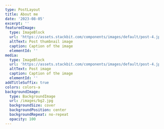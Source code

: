```yaml
---
type: PostLayout
title: About me
date: '2023-08-05'
excerpt: ''
featuredImage:
  type: ImageBlock
  url: 'https://assets.stackbit.com/components/images/default/post-4.jpeg'
  altText: Post thumbnail image
  caption: Caption of the image
  elementId: ''
media:
  type: ImageBlock
  url: 'https://assets.stackbit.com/components/images/default/post-4.jpeg'
  altText: Post image
  caption: Caption of the image
  elementId: ''
addTitleSuffix: true
colors: colors-a
backgroundImage:
  type: BackgroundImage
  url: /images/bg2.jpg
  backgroundSize: cover
  backgroundPosition: center
  backgroundRepeat: no-repeat
  opacity: 100
---
```

